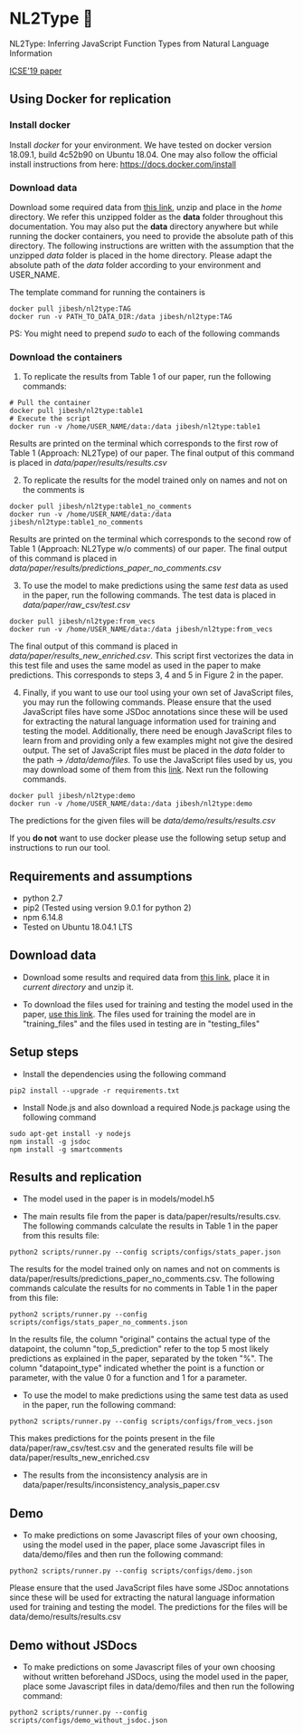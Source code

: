 # NL2Type 🔵
NL2Type: Inferring JavaScript Function Types from Natural Language Information

[ICSE'19 paper](http://software-lab.org/publications/icse2019_NL2Type.pdf)

## Using Docker for replication
### Install docker
Install _docker_ for your environment. We have tested on docker version 18.09.1, build 4c52b90 on Ubuntu 18.04. One may also follow the official install instructions from here:
https://docs.docker.com/install

### Download data
Download some required data from [this link](https://drive.google.com/file/d/1JUjvliIV76_LtqoZvcIVAOfZUBeGgVFk/view?usp=sharing), unzip and place in the _home_ directory. We refer this unzipped folder as the **data** folder throughout this documentation. You may also put the **data** directory anywhere but while running the docker containers, you need to provide the
absolute path of this directory. The following instructions are written with the assumption that
the unzipped _data_ folder is placed in the home directory. Please adapt the absolute path of the _data_ folder according to your environment and USER_NAME.

The template command for running the containers is
```shell
docker pull jibesh/nl2type:TAG
docker run -v PATH_TO_DATA_DIR:/data jibesh/nl2type:TAG
```

PS: You might need to prepend _sudo_ to each of the following commands

### Download the containers

1. To replicate the results from Table 1 of our paper, run the following commands:
```shell
# Pull the container
docker pull jibesh/nl2type:table1
# Execute the script
docker run -v /home/USER_NAME/data:/data jibesh/nl2type:table1
```
Results are printed on the terminal which corresponds to the first row of Table 1 (Approach: NL2Type) of
our paper.
The final output of this command is placed in _data/paper/results/results.csv_

2. To replicate the results for the model trained only on names and not on the comments is
```shell
docker pull jibesh/nl2type:table1_no_comments
docker run -v /home/USER_NAME/data:/data jibesh/nl2type:table1_no_comments
```
Results are printed on the terminal which corresponds to the second row of Table 1 (Approach: NL2Type w/o comments) of our paper.
The final output of this command is placed in *data/paper/results/predictions_paper_no_comments.csv*

3. To use the model to make predictions using the same _test_ data as used in the paper, run the following commands. The test data is placed in *data/paper/raw_csv/test.csv*
```shell
docker pull jibesh/nl2type:from_vecs
docker run -v /home/USER_NAME/data:/data jibesh/nl2type:from_vecs
```
The final output of this command is placed in *data/paper/results\_new\_enriched.csv*. This script first vectorizes the data in this test file and uses the same model as used in the paper to make predictions. This corresponds to steps 3, 4 and 5 in Figure 2 in the paper.

4. Finally, if you want to use our tool using your own set of JavaScript files, you may run the following
commands. Please ensure that the used JavaScript files have some JSDoc annotations since these will be used for extracting the natural language information used for training and testing the model. Additionally, there need be enough JavaScript files to learn from and providing only a few examples might not give the desired output. The set of JavaScript files must be placed in the _data_ folder to the path →
_/data/demo/files_. To use the JavaScript files used by us, you may download some of them from this [link](https://drive.google.com/open?id=1tk-h3O-nTQ3X-cPZ5D7aaaLTUtLgVvwt). Next run the following commands.
```shell
docker pull jibesh/nl2type:demo
docker run -v /home/USER_NAME/data:/data jibesh/nl2type:demo
```
The predictions for the given files will be *data/demo/results/results.csv*


If you **do not** want to use docker please use the following setup setup and instructions
to run our tool.

## Requirements and assumptions
- python 2.7
- pip2 (Tested using version 9.0.1 for python 2)
- npm 6.14.8
- Tested on Ubuntu 18.04.1 LTS

## Download data

- Download some results and required data from [this link](https://drive.google.com/file/d/1JUjvliIV76_LtqoZvcIVAOfZUBeGgVFk/view?usp=sharing), place it in _current directory_ and unzip it.

- To download the files used for training and testing the model used in the paper, [use this link](https://drive.google.com/open?id=1tk-h3O-nTQ3X-cPZ5D7aaaLTUtLgVvwt). The files used for training the model are in "training_files" and the files used in testing are in "testing_files"

## Setup steps

- Install the dependencies using the following command
```shell
pip2 install --upgrade -r requirements.txt
```

- Install Node.js and also download a required Node.js package using the following command
```shell
sudo apt-get install -y nodejs
npm install -g jsdoc
npm install -g smartcomments
```

## Results and replication

- The model used in the paper is in models/model.h5

- The main results file from the paper is data/paper/results/results.csv. The following commands calculate the results in Table 1 in the paper from this results file:
```shell
python2 scripts/runner.py --config scripts/configs/stats_paper.json
```
The results for the model trained only on names and not on comments is data/paper/results/predictions\_paper\_no\_comments.csv. The following commands calculate the results for no comments in Table 1 in the paper from this file:
```shell
python2 scripts/runner.py --config scripts/configs/stats_paper_no_comments.json
```
In the results file, the column "original" contains the actual type of the datapoint, the column "top\_5\_prediction" refer to the top 5 most likely predictions as explained in the paper, separated by the token "%".
The column "datapoint_type" indicated whether the point is a function or parameter, with the value 0 for a function and 1 for a parameter.

- To use the model to make predictions using the same test data as used in the paper, run the following command:
```shell
python2 scripts/runner.py --config scripts/configs/from_vecs.json
```
This makes predictions for the points present in the file data/paper/raw\_csv/test.csv and
the generated results file will be data/paper/results\_new\_enriched.csv

- The results from the inconsistency analysis are in data/paper/results/inconsistency_analysis_paper.csv

## Demo

- To make predictions on some Javascript files of your own choosing, using the model used in the paper, place some Javascript files in data/demo/files and then run the following command:
```shell
python2 scripts/runner.py --config scripts/configs/demo.json
```
Please ensure that the used JavaScript files have some JSDoc annotations since these will be used for extracting the natural language information used for training and testing the model.
The predictions for the files will be data/demo/results/results.csv

## Demo without JSDocs

- To make predictions on some Javascript files of your own choosing without written beforehand JSDocs, using the model used in the paper, place some Javascript files in data/demo/files and then run the following command:
```shell
python2 scripts/runner.py --config scripts/configs/demo_without_jsdoc.json
